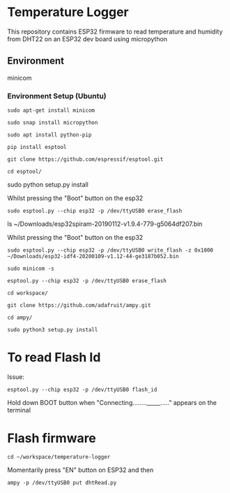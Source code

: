# Temperature Logger
This repository contains ESP32 firmware to read temperature and humidity from DHT22 on an ESP32 dev board using micropython

## Environment
minicom


### Environment Setup (Ubuntu)
    sudo apt-get install minicom

    sudo snap install micropython

    sudo apt install python-pip

    pip install esptool

    git clone https://github.com/espressif/esptool.git

    cd esptool/

sudo     python setup.py install

Whilst pressing the "Boot" button on the esp32

    sudo esptool.py --chip esp32 -p /dev/ttyUSB0 erase_flash

ls ~/Downloads/esp32spiram-20190112-v1.9.4-779-g5064df207.bin

Whilst pressing the "Boot" button on the esp32

    sudo esptool.py --chip esp32 -p /dev/ttyUSB0 write_flash -z 0x1000 ~/Downloads/esp32-idf4-20200109-v1.12-44-ge3187b052.bin

    sudo minicom -s

    esptool.py --chip esp32 -p /dev/ttyUSB0 erase_flash

    cd workspace/

    git clone https://github.com/adafruit/ampy.git

    cd ampy/

    sudo python3 setup.py install

# To read Flash Id

Issue:

    esptool.py --chip esp32 -p /dev/ttyUSB0 flash_id

Hold down BOOT button when "Connecting........_____....." appears on the terminal

# Flash firmware

    cd ~/workspace/temperature-logger

Momentarily press "EN" button on ESP32 and then
    
    ampy -p /dev/ttyUSB0 put dhtRead.py 